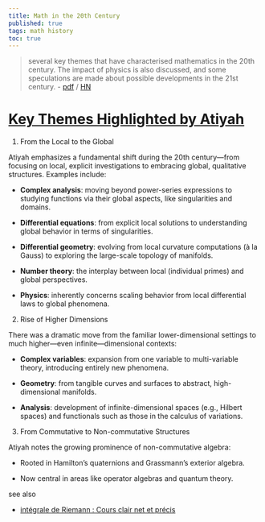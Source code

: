 ```yaml
---
title: Math in the 20th Century
published: true
tags: math history
toc: true
---
```

> several key themes that have characterised mathematics in the 20th century. The impact of physics is also discussed, and some speculations are made about possible developments in the 21st century. - [pdf](https://marktomforde.com/academic/miscellaneous/images/atiyah20thcentury.pdf) / [HN](https://news.ycombinator.com/item?id=42989419)

# [Key Themes Highlighted by Atiyah](https://chatgpt.com/share/68a0993f-9e9c-800d-87ca-ea8b953ecaf6)

1. From the Local to the Global

Atiyah emphasizes a fundamental shift during the 20th century—from focusing on local, explicit investigations to embracing global, qualitative structures. Examples include:

- **Complex analysis**: moving beyond power-series expressions to studying functions via their global aspects, like singularities and domains.

- **Differential equations**: from explicit local solutions to understanding global behavior in terms of singularities.

- **Differential geometry**: evolving from local curvature computations (à la Gauss) to exploring the large-scale topology of manifolds.

- **Number theory**: the interplay between local (individual primes) and global perspectives.

- **Physics**: inherently concerns scaling behavior from local differential laws to global phenomena.

2. Rise of Higher Dimensions

There was a dramatic move from the familiar lower-dimensional settings to much higher—even infinite—dimensional contexts:

- **Complex variables**: expansion from one variable to multi-variable theory, introducing entirely new phenomena.

- **Geometry**: from tangible curves and surfaces to abstract, high-dimensional manifolds.

- **Analysis**: development of infinite-dimensional spaces (e.g., Hilbert spaces) and functionals such as those in the calculus of variations.


3. From Commutative to Non-commutative Structures

Atiyah notes the growing prominence of non-commutative algebra:

- Rooted in Hamilton’s quaternions and Grassmann’s exterior algebra.

- Now central in areas like operator algebras and quantum theory.

see also
- [intégrale de Riemann : Cours clair net et précis](https://www.youtube.com/watch?v=WdXlhQSiQbc)